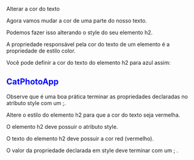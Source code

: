 Alterar a cor do texto

Agora vamos mudar a cor de uma parte do nosso texto.

Podemos fazer isso alterando o style do seu elemento h2.

A propriedade responsável pela cor do texto de um elemento é a propriedade de estilo color.

Você pode definir a cor do texto do elemento h2 para azul assim:

<h2 style="color: blue;">CatPhotoApp</h2>
Observe que é uma boa prática terminar as propriedades declaradas no atributo style com um ;.

Altere o estilo do elemento h2 para que a cor do texto seja vermelha.

O elemento h2 deve possuir o atributo style.

O texto do elemento h2 deve possuir a cor red (vermelho).

O valor da propriedade declarada em style deve terminar com um ; .